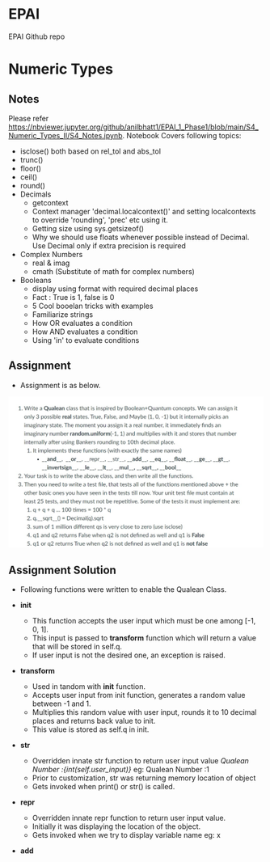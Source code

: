 # EPAI
EPAI Github repo

# Numeric Types
## Notes
Please refer https://nbviewer.jupyter.org/github/anilbhatt1/EPAI_1_Phase1/blob/main/S4_Numeric_Types_II/S4_Notes.ipynb. Notebook Covers following topics:
- isclose() both based on rel_tol and abs_tol
- trunc()
- floor()
- ceil()
- round()
- Decimals
  - getcontext
  - Context manager 'decimal.localcontext()' and setting localcontexts to override 'rounding', 'prec' etc using it.
  - Getting size using sys.getsizeof()
  - Why we should use floats whenever possible instead of Decimal. Use Decimal only if extra precision is required
- Complex Numbers
  - real & imag
  - cmath (Substitute of math for complex numbers)
- Booleans
  - display using format with required decimal places
  - Fact : True is 1, false is 0
  - 5 Cool booelan tricks with examples
  - Familiarize strings
  - How OR evaluates a condition
  - How AND evaluates a condition
  - Using 'in' to evaluate conditions

## Assignment

- Assignment is as below.

![Assignment](https://github.com/anilbhatt1/EPAI/blob/master/Session-4/Assignment.jpg)


## Assignment Solution

- Following functions were written to enable the Qualean Class.

- **init**
  - This function accepts the user input which must be one among [-1, 0, 1].
  - This input is passed to **transform** function which will return a value that will be stored in self.q.
  - If user input is not the desired one, an exception is raised.
- **transform**
  - Used in tandom with **init** function.
  - Accepts user input from init function, generates a random value between -1 and 1.
  - Multiplies this random value with user input, rounds it to 10 decimal places and returns back value to init.
  - This value is stored as self.q in init.
- **str**
  - Overridden innate str function to return user input value *Qualean Number :{int(self.user_input)}* eg: Qualean Number :1
  - Prior to customization, str was returning memory location of object
  - Gets invoked when print() or str() is called. 
- **repr**
  - Overridden innate repr function to return user input value.
  - Initially it was displaying the location of the object.
  - Gets invoked when we try to display variable name eg: x
- **add**
